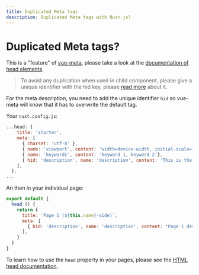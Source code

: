 ```yaml
---
title: Duplicated Meta tags
description: Duplicated Meta tags with Nuxt.js?
---
```


# Duplicated Meta tags?

This is a "feature" of [vue-meta](https://github.com/nuxt/vue-meta), please take a look at the [documentation of head elements](/guide/views#html-head).

> To avoid any duplication when used in child component, please give a unique identifier with the hid key, please [read more](https://vue-meta.nuxtjs.org/api/#tagidkeyname) about it.

For the meta description, you need to add the unique identifier `hid` so vue-meta will know that it has to overwrite the default tag.

Your `nuxt.config.js`:
```js
...head: {
    title: 'starter',
    meta: [
      { charset: 'utf-8' },
      { name: 'viewport', content: 'width=device-width, initial-scale=1' },
      { name: 'keywords', content: 'keyword 1, keyword 2'},
      { hid: 'description', name: 'description', content: 'This is the generic description.'}
    ],
  },
...
```

An then in your individual page:
```js
export default {
  head () {
    return {
      title: `Page 1 (${this.name}-side)`,
      meta: [
        { hid: 'description', name: 'description', content: "Page 1 description" }
      ],
    }
  }
}
```

To learn how to use the `head` property in your pages, please see the [HTML head documentation](/guide/views#html-head).
